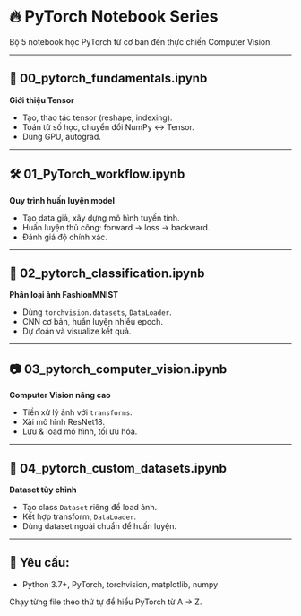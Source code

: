 # 🔥 PyTorch Notebook Series

Bộ 5 notebook học PyTorch từ cơ bản đến thực chiến Computer Vision.

---

## 📘 00_pytorch_fundamentals.ipynb

**Giới thiệu Tensor**

- Tạo, thao tác tensor (reshape, indexing).
- Toán tử số học, chuyển đổi NumPy ↔ Tensor.
- Dùng GPU, autograd.

---

## 🛠️ 01_PyTorch_workflow.ipynb

**Quy trình huấn luyện model**

- Tạo data giả, xây dựng mô hình tuyến tính.
- Huấn luyện thủ công: forward → loss → backward.
- Đánh giá độ chính xác.

---

## 👚 02_pytorch_classification.ipynb

**Phân loại ảnh FashionMNIST**

- Dùng `torchvision.datasets`, `DataLoader`.
- CNN cơ bản, huấn luyện nhiều epoch.
- Dự đoán và visualize kết quả.

---

## 📷 03_pytorch_computer_vision.ipynb

**Computer Vision nâng cao**

- Tiền xử lý ảnh với `transforms`.
- Xài mô hình ResNet18.
- Lưu & load mô hình, tối ưu hóa.

---

## 📂 04_pytorch_custom_datasets.ipynb

**Dataset tùy chỉnh**

- Tạo class `Dataset` riêng để load ảnh.
- Kết hợp transform, `DataLoader`.
- Dùng dataset ngoài chuẩn để huấn luyện.

---

## 🚀 Yêu cầu:

- Python 3.7+, PyTorch, torchvision, matplotlib, numpy

Chạy từng file theo thứ tự để hiểu PyTorch từ A → Z.
